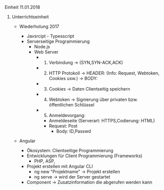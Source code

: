 Einheit 11.01.2018

1. Unterrichtseinheit
    - Wiederholung 2017 
        - Javsrcipt - Typesscript 
        - Serverseitige Programmierung 
            - Node.js
            - Web Server
                - 1. Verbindung -> (SYN,SYN-ACK,ACK)
                - 2. HTTP Protokoll -> HEADER: (Info: Request, Webtoken, Cookies usw.)
                                    -> BODY: 
                - 3. Cookies -> Daten Clientseitig speichern 
                - 4. Webtoken -> Signierung über privaten bzw. öffentlichen Schlüssel
                - 5. Anmeldevorgang: 
                    - Anmeldeseite (Serverart: HTTPS,Codierung: HTML)  
                    - Request: Post 
                        - Body: ID,Passwd
    
    - Angular 
        - Ökosystem: Clientseitige Programmierung
        - Entwicklungen für Client Programmierung (Frameworks)
            - PHP, ASP, 
        - Projekt erstellen mit Angular CLI 
            - ng new "Projektname" -> Projekt erstellen 
            - ng serve -> wird der Server gestartet
        - Component -> Zusatzinformation die abgerufen werden kann 


     